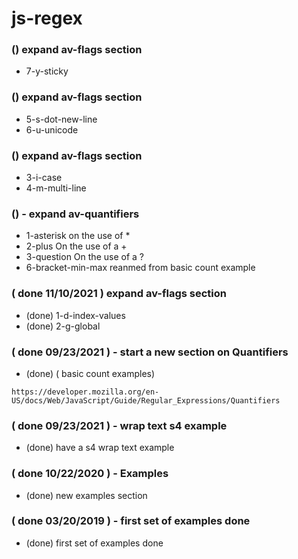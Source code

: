 # js-regex


### () expand av-flags section
* 7-y-sticky

### () expand av-flags section
* 5-s-dot-new-line
* 6-u-unicode


### () expand av-flags section
* 3-i-case
* 4-m-multi-line

### () - expand av-quantifiers
* 1-asterisk on the use of \*
* 2-plus On the use of a +
* 3-question On the use of a ?
* 6-bracket-min-max reanmed from basic count example

### ( done 11/10/2021 ) expand av-flags section
* (done) 1-d-index-values
* (done) 2-g-global

### ( done 09/23/2021 ) - start a new section on Quantifiers
* (done) ( basic count examples)
```
https://developer.mozilla.org/en-US/docs/Web/JavaScript/Guide/Regular_Expressions/Quantifiers
```


### ( done 09/23/2021 ) - wrap text s4 example
* (done) have a s4 wrap text example

### ( done 10/22/2020 ) - Examples
* (done) new examples section

### ( done 03/20/2019 ) - first set of examples done
* (done) first set of examples done 